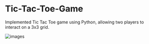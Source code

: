 # Tic-Tac-Toe-Game
Implemented Tic Tac Toe game using Python, allowing two players to interact on a 3x3 grid.  

![images](https://github.com/user-attachments/assets/af62c0e0-36aa-424a-9772-254b804d51e1)
